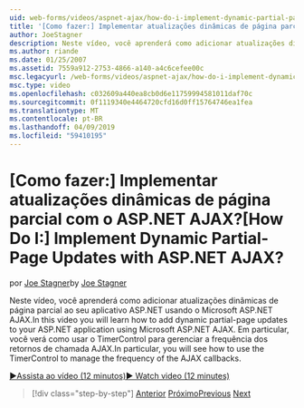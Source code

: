 ```yaml
---
uid: web-forms/videos/aspnet-ajax/how-do-i-implement-dynamic-partial-page-updates-with-aspnet-ajax
title: '[Como fazer:] Implementar atualizações dinâmicas de página parcial com o ASP.NET AJAX? | Microsoft Docs'
author: JoeStagner
description: Neste vídeo, você aprenderá como adicionar atualizações dinâmicas de página parcial ao seu aplicativo ASP.NET usando o Microsoft ASP.NET AJAX. Em particular, você verá como faço para...
ms.author: riande
ms.date: 01/25/2007
ms.assetid: 7559a912-2753-4866-a140-a4c6cefee00c
msc.legacyurl: /web-forms/videos/aspnet-ajax/how-do-i-implement-dynamic-partial-page-updates-with-aspnet-ajax
msc.type: video
ms.openlocfilehash: c032609a440ea8cb0d6e11759994581011daf70c
ms.sourcegitcommit: 0f1119340e4464720cfd16d0ff15764746ea1fea
ms.translationtype: MT
ms.contentlocale: pt-BR
ms.lasthandoff: 04/09/2019
ms.locfileid: "59410195"
---
```

# <a name="how-do-i-implement-dynamic-partial-page-updates-with-aspnet-ajax"></a><span data-ttu-id="dced8-105">[Como fazer:] Implementar atualizações dinâmicas de página parcial com o ASP.NET AJAX?</span><span class="sxs-lookup"><span data-stu-id="dced8-105">[How Do I:] Implement Dynamic Partial-Page Updates with ASP.NET AJAX?</span></span>

<span data-ttu-id="dced8-106">por [Joe Stagner](https://github.com/JoeStagner)</span><span class="sxs-lookup"><span data-stu-id="dced8-106">by [Joe Stagner](https://github.com/JoeStagner)</span></span>

<span data-ttu-id="dced8-107">Neste vídeo, você aprenderá como adicionar atualizações dinâmicas de página parcial ao seu aplicativo ASP.NET usando o Microsoft ASP.NET AJAX.</span><span class="sxs-lookup"><span data-stu-id="dced8-107">In this video you will learn how to add dynamic partial-page updates to your ASP.NET application using Microsoft ASP.NET AJAX.</span></span> <span data-ttu-id="dced8-108">Em particular, você verá como usar o TimerControl para gerenciar a frequência dos retornos de chamada AJAX.</span><span class="sxs-lookup"><span data-stu-id="dced8-108">In particular, you will see how to use the TimerControl to manage the frequency of the AJAX callbacks.</span></span>

[<span data-ttu-id="dced8-109">&#9654;Assista ao vídeo (12 minutos)</span><span class="sxs-lookup"><span data-stu-id="dced8-109">&#9654; Watch video (12 minutes)</span></span>](https://channel9.msdn.com/Blogs/ASP-NET-Site-Videos/how-do-i-implement-dynamic-partial-page-updates-with-aspnet-ajax)

> [!div class="step-by-step"]
> <span data-ttu-id="dced8-110">[Anterior](how-do-i-get-started-with-aspnet-ajax.md)
> [Próximo](how-do-i-make-client-side-network-callbacks-with-aspnet-ajax.md)</span><span class="sxs-lookup"><span data-stu-id="dced8-110">[Previous](how-do-i-get-started-with-aspnet-ajax.md)
[Next](how-do-i-make-client-side-network-callbacks-with-aspnet-ajax.md)</span></span>
